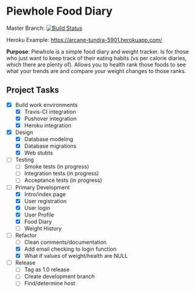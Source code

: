 # Piewhole Food Diary

Master Branch: [![Build Status](https://travis-ci.org/CarbonJ/Piewhole.svg)](https://travis-ci.org/CarbonJ/Piewhole)

Heroku Example: https://arcane-tundra-5901.herokuapp.com/

**Purpose**: Piewhole is a simple food diary and weight tracker.  Is for those who just want to keep track of their eating habits (vs per calorie diaries, which there are plenty of).  Allows you to health rank those foods to see what your trends are and compare your weight changes to those ranks.

## Project Tasks
- [x] Build work environments
  - [x] Travis-CI integration
  - [x] Pushover integration
  - [x] Heroku integration
- [x] Design
  - [x] Database modeling
  - [x] Database migrations
  - [x] Web stubts
- [ ] Testing
  - [ ] Smoke tests (in progress)
  - [ ] Integration tests (in progress)
  - [ ] Acceptance tests (in progress)
- [ ] Primary Development
  - [x] Intro/index page
  - [x] User registration
  - [x] User login
  - [x] User Profile
  - [x] Food Diary
  - [ ] Weight History
- [ ] Refactor
  - [ ] Clean comments/documentation
  - [x] Add email checking to login function
  - [x] What if values of weight/health are NULL
- [ ] Release
  - [ ] Tag as 1.0 release
  - [ ] Create development branch
  - [ ] Find/determine host